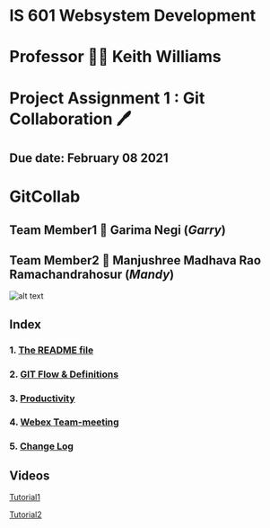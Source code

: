 # IS 601 Websystem Development #
# Professor :teacher: Keith Williams 
# Project Assignment 1 : Git Collaboration :pen:
## Due date: February 08 2021
# GitCollab 
## Team Member1 :handshake: Garima Negi (*Garry*) 
## Team Member2 :handshake: Manjushree Madhava Rao Ramachandrahosur (*Mandy*)
![alt text](https://www.coderomeos.org/storage/uploads/images/posts/how-to-use-github-simple-github-tutorial-for-beginners-5d75f561e98d4.png)
## Index ##
### 1. [The README file](https://github.com/gn32/GitCollab/blob/main/README.md)
### 2. [GIT Flow & Definitions](https://github.com/gn32/GitCollab/blob/main/GIT%20Flow-%20GIT%20Definitons.docx) 
### 3. [Productivity](https://github.com/gn32/GitCollab/blob/main/Productivity.docx)
### 4. [Webex Team-meeting](https://github.com/gn32/GitCollab/blob/main/GITCollab%20Webex%20meeting.png)
### 5. [Change Log](https://github.com/gn32/GitCollab/blob/main/Change_Log.docx)
## Videos ###
[Tutorial1](https://guide.quickscrum.com/git-guide/)

[Tutorial2](https://idratherbewriting.com/learnapidoc/pubapis_github_desktop_client.html)
